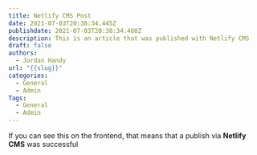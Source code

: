 ```yaml
---
title: Netlify CMS Post
date: 2021-07-03T20:38:34.445Z
publishdate: 2021-07-03T20:38:34.480Z
description: This is an article that was published with Netlify CMS
draft: false
authors:
  - Jordan Handy
url: "{{slug}}"
categories:
  - General
  - Admin
Tags:
  - General
  - Admin
---
```

If you can see this on the frontend, that means that a publish via **Netlify CMS** was successful